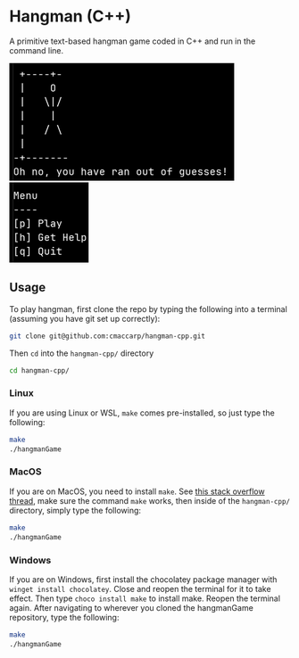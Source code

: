 # Hangman (C++)

A primitive text-based hangman game coded in C++ and run in the command line.

![Hangman Man](img/hangman-man.png)
![Hangman Menu](img/hangman-menu.png)

## Usage

To play hangman, first clone the repo by typing the following into a terminal
(assuming you have git set up correctly):

```bash
git clone git@github.com:cmaccarp/hangman-cpp.git
```

Then `cd` into the `hangman-cpp/` directory

```bash
cd hangman-cpp/
```

### Linux

If you are using Linux or WSL, `make` comes pre-installed, so just type the
following:

```bash
make
./hangmanGame
```

### MacOS

If you are on MacOS, you need to install `make`. See
[this stack overflow thread](https://stackoverflow.com/questions/1469994/using-make-on-os-x),
make sure the command `make` works, then inside of the `hangman-cpp/` directory,
simply type the following:

```bash
make
./hangmanGame
```

### Windows

If you are on Windows, first install the chocolatey package manager with `winget
install chocolatey`. Close and reopen the terminal for it to take effect. Then
type `choco install make` to install make. Reopen the terminal again. After
navigating to wherever you cloned the hangmanGame repository, type the
following:

```bash
make
./hangmanGame
```
